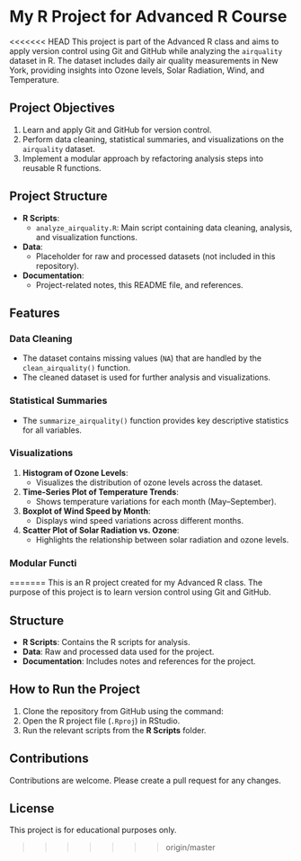 # My R Project for Advanced R Course

<<<<<<< HEAD
This project is part of the Advanced R class and aims to apply version control using Git and GitHub while analyzing the `airquality` dataset in R. The dataset includes daily air quality measurements in New York, providing insights into Ozone levels, Solar Radiation, Wind, and Temperature.

## Project Objectives
1. Learn and apply Git and GitHub for version control.
2. Perform data cleaning, statistical summaries, and visualizations on the `airquality` dataset.
3. Implement a modular approach by refactoring analysis steps into reusable R functions.

## Project Structure
- **R Scripts**:
  - `analyze_airquality.R`: Main script containing data cleaning, analysis, and visualization functions.
- **Data**:
  - Placeholder for raw and processed datasets (not included in this repository).
- **Documentation**:
  - Project-related notes, this README file, and references.

## Features
### Data Cleaning
- The dataset contains missing values (`NA`) that are handled by the `clean_airquality()` function.
- The cleaned dataset is used for further analysis and visualizations.

### Statistical Summaries
- The `summarize_airquality()` function provides key descriptive statistics for all variables.

### Visualizations
1. **Histogram of Ozone Levels**:
   - Visualizes the distribution of ozone levels across the dataset.
2. **Time-Series Plot of Temperature Trends**:
   - Shows temperature variations for each month (May–September).
3. **Boxplot of Wind Speed by Month**:
   - Displays wind speed variations across different months.
4. **Scatter Plot of Solar Radiation vs. Ozone**:
   - Highlights the relationship between solar radiation and ozone levels.

### Modular Functi
=======
This is an R project created for my Advanced R class. The purpose of this project is to learn version control using Git and GitHub.

## Structure
- **R Scripts**: Contains the R scripts for analysis.
- **Data**: Raw and processed data used for the project.
- **Documentation**: Includes notes and references for the project.

## How to Run the Project
1. Clone the repository from GitHub using the command:
2. Open the R project file (`.Rproj`) in RStudio.
3. Run the relevant scripts from the **R Scripts** folder.

## Contributions
Contributions are welcome. Please create a pull request for any changes.

## License
This project is for educational purposes only.

>>>>>>> origin/master
